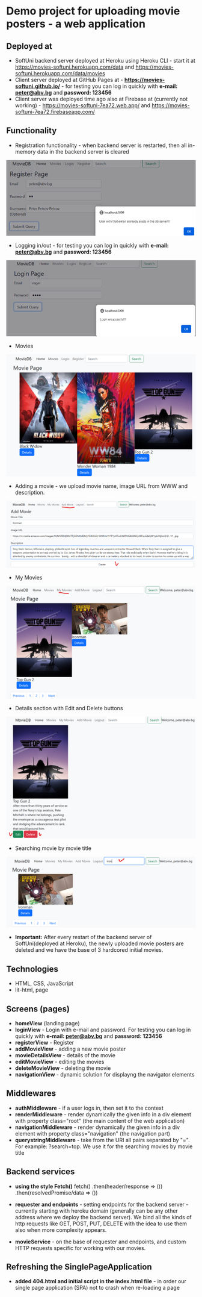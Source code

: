 #  Demo project for uploading movie posters - a web application

## Deployed at
* SoftUni backend server deployed at Heroku using Heroku CLI - start it at https://movies-softuni.herokuapp.com/data and https://movies-softuni.herokuapp.com/data/movies
* Client server deployed at GitHub Pages at - **https://movies-softuni.github.io/** - for testing you can log in quickly with **e-mail: peter@abv.bg** and **password: 123456**
* Client server was deployed time ago also at Firebase at (currently not working) - https://movies-softuni-7ea72.web.app/   and  https://movies-softuni-7ea72.firebaseapp.com/

## Functionality
* Registration functionality - when backend server is restarted, then all in-memory data in the backend server is cleared

![register.png](readme_media/register.png)

* Logging in/out - for testing you can log in quickly with **e-mail: peter@abv.bg** and **password: 123456**

![login.png](readme_media/login.png)

* Movies

![movies.png](readme_media/movies.png)

* Adding a movie - we upload movie name, image URL from WWW and description.

![addMovie.png](readme_media/addMovie.png)

* My Movies

![myMovies.png](readme_media/myMovies.png)

* Details section with Edit and Delete buttons

![editOrDeleteMovie.png](readme_media/editOrDeleteMovie.png)

* Searching movie by movie title

![searchMovie.png](readme_media/searchMovie.png)

* **Important:** After every restart of the backend server of SoftUni(deployed at Heroku), the newly uploaded movie posters are deleted and we have the base of 3 hardcored initial movies.

## Technologies
* HTML, CSS, JavaScript
* lit-html, page

## Screens (pages)
* **homeView** (landing page)
* **loginView** - Login with e-mail and password. For testing you can log in quickly with **e-mail: peter@abv.bg** and **password: 123456**
* **registerView** - Register
* **addMovieView** - adding a new movie poster
* **movieDetailsView** - details of the movie
* **editMovieView** - editing the movies
* **deleteMovieView** - deleting the movie
* **navigationView** - dynamic solution for displayng the navigator elements

## Middlewares
* **authMiddleware** - if a user logs in, then set it to the context
* **renderMiddleware** - render dynamically the given info in a div element with property class="root" (the main content of the web application)
* **navigationMiddleware** - render dynamically the given info in a div element with property class="navigation" (the navigation part)
* **querystringMiddleware** - take from the URI all pairs separated by "=". For example: ?search=top. We use it for the searching movies by movie title

## Backend services
* **using the style Fetch()**
fetch()
    .then(header/response => ())
    .then(resolvedPromise/data => ())

* **requester and endpoints** - setting endpoints for the backend server - currently starting with heroku domain (generally can be any other address where we deploy the backend server). We bind all the kinds of http requests like GET, POST, PUT, DELETE with the idea to use them also when more complexity appears.

* **movieService** - on the base of requester and endpoints, and custom HTTP requests specific for working with our movies.


## Refreshing the SinglePageApplication
* **added 404.html and initial script in the index.html file** - in order our single page application (SPA) not to crash when re-loading a page

